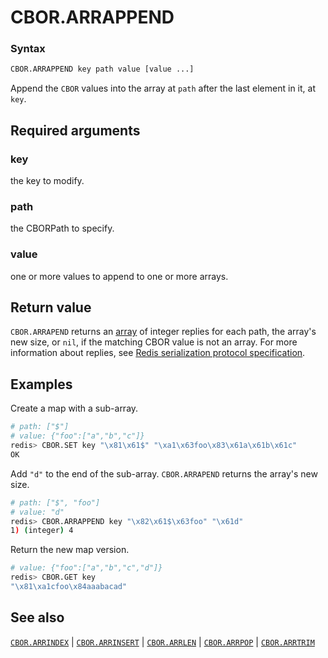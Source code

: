 # CBOR.ARRAPPEND

### Syntax
```bash
CBOR.ARRAPPEND key path value [value ...]
```

Append the `CBOR` values into the array at `path` after the last element in it, at `key`.

## Required arguments

### key
the key to modify.

### path
the CBORPath to specify.

### value
one or more values to append to one or more arrays. 
</details>

## Return value 

`CBOR.ARRAPEND` returns an [array](/docs/reference/protocol-spec/#resp-arrays) of integer replies for each path, the array's new size, or `nil`, if the matching CBOR value is not an array. 
For more information about replies, see [Redis serialization protocol specification](/docs/reference/protocol-spec). 

## Examples

Create a map with a sub-array.
```bash
# path: ["$"] 
# value: {"foo":["a","b","c"]}
redis> CBOR.SET key "\x81\x61$" "\xa1\x63foo\x83\x61a\x61b\x61c"
OK
```

Add `"d"` to the end of the sub-array. `CBOR.ARRAPEND` returns the array's new size.
```bash
# path: ["$", "foo"] 
# value: "d"
redis> CBOR.ARRAPPEND key "\x82\x61$\x63foo" "\x61d"
1) (integer) 4
```

Return the new map version.
```bash
# value: {"foo":["a","b","c","d"]}
redis> CBOR.GET key
"\x81\xa1cfoo\x84aaabacad"
```

## See also

[`CBOR.ARRINDEX`](cbor.arrindex.md) | [`CBOR.ARRINSERT`](cbor.arrinsert.md) | [`CBOR.ARRLEN`](cbor.arrlen.md) | [`CBOR.ARRPOP`](cbor.arrpop.md) | [`CBOR.ARRTRIM`](cbor.arrtrim.md)
